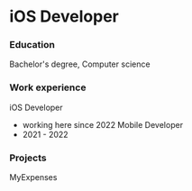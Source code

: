 # iOS Developer

### Education
Bachelor's degree, Computer science 

### Work experience 
iOS Developer
- working here since 2022
Mobile Developer
- 2021 - 2022

### Projects
MyExpenses 
